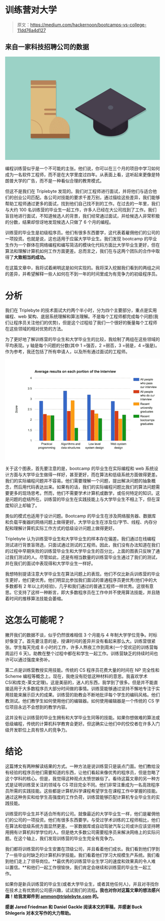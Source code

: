 # 训练营对大学

> 原文：<https://medium.com/hackernoon/bootcamps-vs-college-11dd76a4d127>

## 来自一家科技招聘公司的数据

![](img/548230cf6dd9932fcbe08840edecd8ca.png)

编程训练营似乎是一个不可能的主张。他们说，你可以在三个月的项目中学习如何成为一名软件工程师，而不是在大学里度过四年。从表面上看，这听起来更像是特朗普大学的广告，而不是一种看似合理的教育模式。

但这不是我们在 Triplebyte 发现的。我们对工程师进行面试，并将他们与适合他们的创业公司匹配。各公司对技能的要求千差万别，通过描绘这些差异，我们能够帮助工程师通过更多的面试，找到他们自己找不到的工作。在过去的一年里，我们与大约 100 名训练营的毕业生一起工作，许多人已经在大公司找到了工作。我们盲目地进行面试，不知道候选人的背景，我们经常通过面试，并给候选人非常积极的分数，结果却惊讶地发现候选人只做了 6 个月的编程。

训练营的毕业生是初级程序员。他们有很多东西要学，这代表着雇佣他们的公司的一项投资。也就是说，这也适用于应届大学毕业生。我们发现 bootcamp 的毕业生作为一个群体在网络编程和编写简洁的模块化代码方面比大学毕业生更好，但在算法和理解计算机如何工作方面更差。总而言之，我们在与这两个团队的合作中取得了**大致相当的成功。**

在这篇文章中，我将试着阐明这是如何实现的。我将深入挖掘我们看到的两组之间的差异，并希望解释一些人如何在不到一年的时间里成为有竞争力的初级程序员。

# 分析

我们在 Triplebyte 的技术面试大约两个半小时，分为四个主要部分，重点是实用编程、web 架构、底层系统理解和算法理解。不是每个工程师都完成每个问题(我们让程序员关注他们的优势)，但是这个过程给了我们一个很好的衡量每个工程师在这些领域的相对优势的方法。

为了更好地了解训练营的毕业生和大学毕业生的比较，我绘制了两组在这些领域的平均表现。y 轴是每个问题的分数(其中 1 =强否，2 =弱否，3 =弱是，4 =强是)。作为参考，我还包括了所有申请人，以及所有通过面试的工程师。

![](img/8ee99745695eec8ad43659f4d5ef0c6b.png)

关于这个图表，首先要注意的是，bootcamp 的毕业生在实际编程和 web 系统设计方面与大学毕业生做得一样好，甚至更好，而在算法和低级系统方面做得更差。我们的实际编程问题并不容易。他们需要理解一个问题，提出解决问题的抽象概念，然后用代码表达出来。如果有的话，我们的实际编程问题比我们的算法问题需要更多的现场思考。然而，他们不需要学术计算机或数学，或任何特定的知识。这是问题的症结所在。训练营的毕业生在实践技能上与大学毕业生不相上下，但在深度知识上却输了。

类似的模式也适用于设计问题。Bootcamp 的毕业生在涉及网络服务器、数据库和负载平衡器的网络问题上做得更好。大学毕业生在涉及位/字节、线程、内存分配和理解计算机实际工作方式的低级设计问题上做得更好。

Triplebyte 认为训练营毕业生和大学毕业生的样本存在偏差。我们通过在线编程测试进行背景盲筛选，只面试通过测试的工程师。因此，我们没有办法知道在我们的过程中早期失败的训练营毕业生和大学毕业生的百分比，上面的图表只反映了通过我们测试的人。尽管如此，还是有相当数量的训练营毕业生通过了我们的测试，并在我们的面试中表现得和大学毕业生一样好。

我想特别提请注意大学毕业生在算法问题上的表现。他们不仅比新兵训练营的毕业生更好，他们更优秀。他们明显比参加我们面试的普通程序员更优秀(他们中的大多数都有 2 年以上的经验)，几乎和我们通过的普通工程师一样优秀。这很有意思。它支持了这样一种断言，即大多数程序员在工作中并不使用算法技能，并且随着时间的推移算法技能会萎缩。

# 这怎么可能呢？

撇开我们的数据不谈，似乎仍然很难相信 3 个月能与 4 年制大学学位竞争。时标好像变了。首先要注意的是，授课时间的差异并没有看起来那么大。训练营很紧张。学生每天完成 8 小时的工作，许多人熬夜工作到周末(一个受欢迎的训练营每周运行 6 天)。助教在整个过程中都在和学生一起工作。训练营缺乏的持续时间也许可以通过强度来弥补。

第二点是训练营教授实用技能。传统的 CS 程序员花费大量的时间在 NP 完全性和 Scheme 编程等概念上。现在，我绝没有贬低这种材料的意思。我喜欢学术 CS(和库克-莱文定理)。这是美丽的，迷人的东西，我学到了很多。但是并不能直接适用于大多数程序员大部分时间做的事情。训练营能够通过坚持不懈地专注于实用技能来展示巨大的成果。训练营的助教会不断地批评每个学生的编码风格。他们教测试。他们教学生如何使用他们的编辑器。如何使用编辑器是一个传统的 CS 学位项目永远不会想到的教学内容。

这并没有让训练营的毕业生拥有和大学毕业生同等的技能。如果你想做难的算法或低级编程，传统的计算机科学教育会更好。但这确实让他们中的佼佼者在许多入门级开发职位上具有惊人的竞争力。

# 结论

这篇博文有两种解读结果的方式。一种方法是说训练营只是装点门面。他们教给没有经验的程序员他们需要知道的东西，让他们看起来像优秀的程序员，但是忽略了这个学科的核心。但是，我觉得这种观点太愤世嫉俗了。看待这篇文章的另一种方式是证明训练营关注的领域与 CS 项目完全不同。他们非常注重成为一名高效程序员所需的实践技能。这些都是计算机科学课程希望学生在课程工作中掌握的技能。通过这种务实和给学生高强度的工作负荷，训练营能够匹配计算机专业毕业生的实践技能。

训练营的毕业生并不适合所有的公司。就像最近的大学毕业生一样，他们是雇佣他们的公司的一项投资。他们有很多东西要学。与受过学术训练的工程师相比，他们在算法和低级系统方面显然更差。一家数据库或自动驾驶汽车公司或许应该坚持聘用拥有计算机科学学位的人。但是绝大多数公司需要程序员来解决网络上的实际问题。在这个轴上，我们发现训练营的毕业生完全有竞争力。

我们都将训练营的毕业生安置在顶级公司，并且看着他们成长。我们看到他们学到了一些毕业时缺乏的计算机科学技能。我们看着他们学习大规模生产系统。我们看到他们走上了领导岗位。**最优秀的训练营毕业生学习的速度和效果真的令人难以置信。**和他们一起工作很愉快，我们肯定会继续和训练营的毕业生一起工作。

如果你是新兵训练营的毕业生(或者大学毕业生，或者其他任何人)，并且对寻找你在技术上有优势的公司感兴趣，试试我们的流程[](https://triplebyte.com/)**。我也对你对这篇文章的想法感兴趣！给我发邮件到 ammon@triplebyte.com 的。**

**感谢 Jared Friedman 和 Daniel Gackle 阅读本文的草稿，并感谢 Buck Shlegeris 对本文写作的大力帮助。**